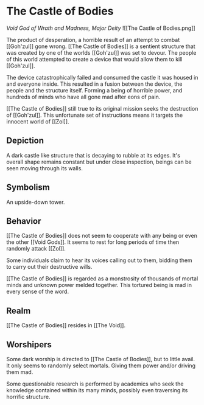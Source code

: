 # The Castle of Bodies
*Void God of Wrath and Madness, Major Deity*
![[The Castle of Bodies.png]]

The product of desperation, a horrible result of an attempt to combat [[Goh'zul]] gone wrong. [[The Castle of Bodies]] is a sentient structure that was created by one of the worlds [[Goh'zul]] was set to devour. The people of this world attempted to create a device that would allow them to kill [[Goh'zul]].

The device catastrophically failed and consumed the castle it was housed in and everyone inside. This resulted in a fusion between the device, the people and the structure itself. Forming a being of horrible power, and hundreds of minds who have all gone mad after eons of pain.

[[The Castle of Bodies]] still true to its original mission seeks the destruction of [[Goh'zul]]. This unfortunate set of instructions means it targets the innocent world of [[Zol]].

## Depiction
A dark castle like structure that is decaying to rubble at its edges. It's overall shape remains constant but under close inspection, beings can be seen moving through its walls.

## Symbolism
An upside-down tower.

## Behavior
[[The Castle of Bodies]] does not seem to cooperate with any being or even the other [[Void Gods]]. It seems to rest for long periods of time then randomly attack [[Zol]].

Some individuals claim to hear its voices calling out to them, bidding them to carry out their destructive wills.

[[The Castle of Bodies]] is regarded as a monstrosity of thousands of mortal minds and unknown power melded together. This tortured being is mad in every sense of the word.

## Realm
[[The Castle of Bodies]] resides in [[The Void]].

## Worshipers
Some dark worship is directed to [[The Castle of Bodies]], but to little avail. It only seems to randomly select mortals. Giving them power and/or driving them mad.

Some questionable research is performed by academics who seek the knowledge contained within its many minds, possibly even traversing its horrific structure.